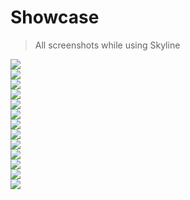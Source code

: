 # Showcase
<!--{h1:.massive-header.-with-tagline}-->

> All screenshots while using Skyline


<div class="screenshots-grid">
	<div class="grid-sizer"></div>
    <div class="grid-item">
    	<img data-action="zoom" src="images/screenshots/1.jpg">
    </div>
    <div class="grid-item">
    	<img data-action="zoom" src="images/screenshots/2.jpg">
    </div>
    <div class="grid-item">
    	<img data-action="zoom" src="images/screenshots/3.jpg">
    </div>
    <div class="grid-item">
    	<img data-action="zoom" src="images/screenshots/4.jpg">
    </div>
    <div class="grid-item">
    	<img data-action="zoom" src="images/screenshots/5.jpg">
    </div>
    <div class="grid-item grid-item-wide">
    	<img data-action="zoom" src="images/screenshots/6.jpg">
    </div>
    <div class="grid-item grid-item-wide">
    	<img data-action="zoom" src="images/screenshots/7.jpg">
    </div>
    <div class="grid-item">
    	<img data-action="zoom" src="images/screenshots/8.jpg">
    </div>
    <div class="grid-item">
    	<img data-action="zoom" src="images/screenshots/9.jpg">
    </div>
    <div class="grid-item">
        <img data-action="zoom" src="images/screenshots/10.jpg">
    </div>
    <div class="grid-item">
        <img data-action="zoom" src="images/screenshots/11.jpg">
    </div>
    <div class="grid-item">
        <img data-action="zoom" src="images/screenshots/12.jpg">
    </div>
    <div class="grid-item">
        <img data-action="zoom" src="images/screenshots/13.jpg">
    </div>
    <div class="grid-item">
    </div>
</div>

<script type="text/javascript">
	var $grid = $('.screenshots-grid').masonry({
	  // set itemSelector so .grid-sizer is not used in layout
	  itemSelector: '.grid-item',
	  // use element for option
	  columnWidth: '.grid-sizer',
	  percentPosition: true
	});
	$grid.imagesLoaded().progress( function() {
	  $grid.masonry('layout');
	});
</script>